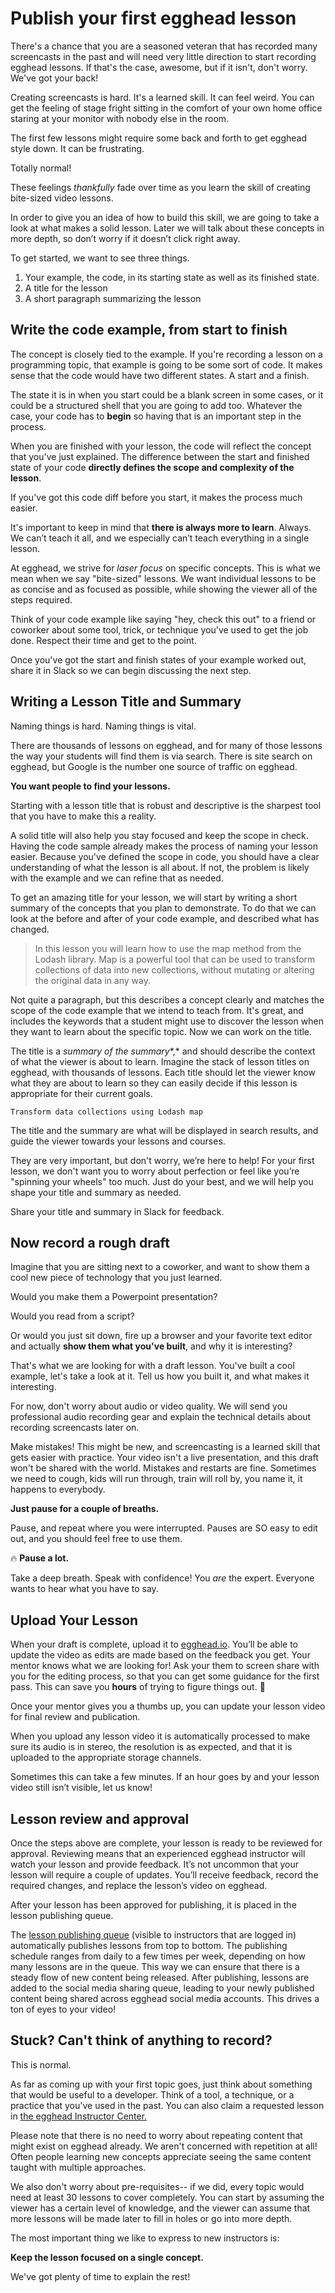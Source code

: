 # Publish your first egghead lesson
There's a chance that you are a seasoned veteran that has recorded many screencasts in the past and will need very little direction to start recording egghead lessons. If that's the case, awesome, but if it isn't, don't worry. We've got your back!

Creating screencasts is hard. It's a learned skill. It can feel weird. You can get the feeling of stage fright sitting in the comfort of your own home office staring at your monitor with nobody else in the room.

The first few lessons might require some back and forth to get egghead style down. It can be frustrating.

Totally normal!

These feelings *thankfully* fade over time as you learn the skill of creating bite-sized video lessons.

In order to give you an idea of how to build this skill, we are going to take a look at what makes a solid lesson. Later we will talk about these concepts in more depth, so don’t worry if it doesn’t click right away.

To get started, we want to see three things.

1. Your example, the code, in its starting state as well as its finished state. 
2. A title for the lesson
3. A short paragraph summarizing the lesson

## Write the code example, from start to finish

The concept is closely tied to the example. If you're recording a lesson on a programming topic, that example is going to be some sort of code. It makes sense that the code would have two different states. A start and a finish.

The state it is in when you start could be a blank screen in some cases, or it could be a structured shell that you are going to add too. Whatever the case, your code has to **begin** so having that is an important step in the process.

 When you are finished with your lesson, the code will reflect the concept that you've just explained. The difference between the start and finished state of your code **directly defines the scope and complexity of the lesson**.
 
 If you've got this code diff before you start, it makes the process much easier.

 
 It's important to keep in mind that **there is always more to learn**. Always. We can’t teach it all, and we especially can’t teach everything in a single lesson.
 
 At egghead, we strive for *laser focus* on specific concepts. This is what we mean when we say "bite-sized" lessons. We want individual lessons to be as concise and as focused as possible, while showing the viewer all of the steps required.
 
 Think of your code example like saying "hey, check this out" to a friend or coworker about some tool, trick, or technique you've used to get the job done. Respect their time and get to the point. 
 
 Once you've got the start and finish states of your example worked out, share it in Slack so we can begin discussing the next step.

## Writing a Lesson Title and Summary

Naming things is hard. Naming things is vital.

There are thousands of lessons on egghead, and for many of those lessons the way your students will find them is via search. There is site search on egghead, but Google is the number one source of traffic on egghead.

**You want people to find your lessons.**

Starting with a lesson title that is robust and descriptive is the sharpest tool that you have to make this a reality.

A solid title will also help you stay focused and keep the scope in check. Having the code sample already makes the process of naming your lesson easier. Because you've defined the scope in code, you should have a clear understanding of what the lesson is all about. If not, the problem is likely with the example and we can refine that as needed.

To get an amazing title for your lesson, we will start by writing a short summary of the concepts that you plan to demonstrate. To do that we can look at the before and after of your code example, and described what has changed.

> In this lesson you will learn how to use the map method from the Lodash library. Map is a powerful tool that can be used to transform collections of data into new collections, without mutating or altering the original data in any way.

Not quite a paragraph, but this describes a concept clearly and matches the scope of the code example that we intend to teach from. It's great, and includes the keywords that a student might use to discover the lesson when they want to learn about the specific topic. Now we can work on the title.

The title is a *summary of the summary**,* and should describe the context of what the viewer is about to learn. Imagine the stack of lesson titles on egghead, with thousands of lessons. Each title should let the viewer know what they are about to learn so they can easily decide if this lesson is appropriate for their current goals.

`Transform data collections using Lodash map` 

The title and the summary are what will be displayed in search results, and guide the viewer towards your lessons and courses.

They are very important, but don't worry, we’re here to help! For your first lesson, we don't want you to worry about perfection or feel like you’re "spinning your wheels" too much. Just do your best, and we will help you shape your title and summary as needed.

Share your title and summary in Slack for feedback.

## Now record a rough draft

Imagine that you are sitting next to a coworker, and want to show them a cool new piece of technology that you just learned.

Would you make them a Powerpoint presentation?

Would you read from a script?

Or would you just sit down, fire up a browser and your favorite text editor and actually **show them what you've built**, and why it is interesting?

That's what we are looking for with a draft lesson. You've built a cool example, let's take a look at it. Tell us how you built it, and what makes it interesting.

For now, don't worry about audio or video quality. We will send you professional audio recording gear and explain the technical details about recording screencasts later on.

Make mistakes! This might be new, and screencasting is a learned skill that gets easier with practice. Your video isn't a live presentation, and this draft won't be shared with the world.
Mistakes and restarts are fine. Sometimes we need to cough, kids will run through, train will roll by, you name it, it happens to everybody.

**Just pause for a couple of breaths.**

Pause, and repeat where you were interrupted. Pauses are SO easy to edit out, and you should feel free to use them. 

🔥 **Pause a lot.** 

Take a deep breath. Speak with confidence! You *are* the expert. Everyone wants to hear what you have to say.

## Upload Your Lesson

When your draft is complete, upload it to [egghead.io](https://egghead.io/lesson_uploads/new). You’ll be able to update the video as edits are made based on the feedback you get. Your mentor knows what we are looking for! Ask your them to screen share with you for the editing process, so that you can get some guidance for the first pass. This can save you **hours** of trying to figure things out. 🙂 

Once your mentor gives you a thumbs up, you can update your lesson video for final review and publication. 

When you upload any lesson video it is automatically processed to make sure its audio is in stereo, the resolution is as expected, and that it is uploaded to the appropriate storage channels. 

Sometimes this can take a few minutes. If an hour goes by and your lesson video still isn’t visible, let us know!

## Lesson review and approval

Once the steps above are complete, your lesson is ready to be reviewed for approval. Reviewing means that an experienced egghead instructor will watch your lesson and provide feedback. It’s not uncommon that your lesson will require a couple of updates. You’ll receive feedback, record the required changes, and replace the lesson’s video on egghead.

After your lesson has been approved for publishing, it is placed in the lesson publishing queue.

The [lesson publishing queue](https://egghead.io) (visible to instructors that are logged in) automatically publishes lessons from top to bottom. The publishing schedule ranges from daily to a few times per week, depending on how many lessons are in the queue. This way we can ensure that there is a steady flow of new content being released. After publishing, lessons are added to the social media sharing queue, leading to your newly published content being shared across egghead social media accounts. This drives a ton of eyes to your video!

## Stuck? Can't think of anything to record?

This is normal.

As far as coming up with your first topic goes, just think about something that would be useful to a developer. Think of a tool, a technique, or a practice that you've used in the past. You can also claim a requested lesson in [the egghead Instructor Center.](https://instructor.egghead.io) 

Please note that there is no need to worry about repeating content that might exist on egghead already. We aren't concerned with repetition at all! Often people learning new concepts appreciate seeing the same content taught with multiple approaches.

We also don't worry about pre-requisites--  if we did, every topic would need at least 30 lessons to cover completely. You can start by assuming the viewer has a certain level of knowledge, and the viewer can assume that more lessons will be made later to fill in holes or go into more depth.

The most important thing we like to express to new instructors is:

**Keep the lesson focused on a single concept.** 

We've got plenty of time to explain the rest!

